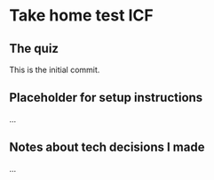# Take home test ICF

## The quiz
This is the initial commit.

## Placeholder for setup instructions
...

## Notes about tech decisions I made
...
